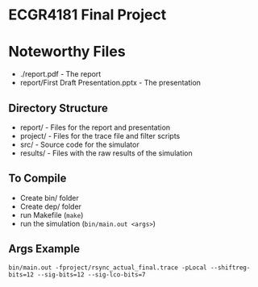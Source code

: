 # ECGR4181 Final Project

# Noteworthy Files
 - ./report.pdf                            - The report
 - report/First Draft Presentation.pptx    - The presentation

## Directory Structure
 - report/    -   Files for the report and presentation
 - project/   -   Files for the trace file and filter scripts
 - src/       -   Source code for the simulator
 - results/   -   Files with the raw results of the simulation


## To Compile
 - Create bin/ folder
 - Create dep/ folder
 - run Makefile (`make`)
 - run the simulation (`bin/main.out <args>`)

## Args Example
`bin/main.out -fproject/rsync_actual_final.trace -pLocal --shiftreg-bits=12 --sig-bits=12 --sig-lco-bits=7`